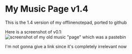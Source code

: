 # My Music Page v1.4
This is the 1.4 version of my offlinenotepad, ported to github

Here is a screenshot of v0.1:
![screenshot of my old music "page" which was a pastebin](https://file.garden/ZbZyYF4T-h3XvGvw/Screenshot_20250113_081333_Chrome.png)

I'm not gonna give a link since it's completely irrelevant now
